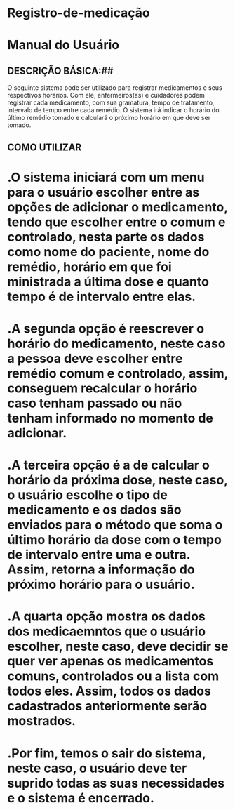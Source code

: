 # Registro-de-medicação

# Manual do Usuário
## DESCRIÇÃO BÁSICA:##
O seguinte sistema pode ser utilizado para registrar medicamentos e seus respectivos horários. Com ele, enfermeiros(as) e cuidadores podem registrar cada medicamento, com sua gramatura, tempo de tratamento, intervalo de tempo entre cada remédio. O sistema irá indicar o horário do último remédio tomado e calculará o próximo horário em que deve ser tomado.
## COMO UTILIZAR ##
# .O sistema iniciará com um menu para o usuário escolher entre as opções de adicionar o medicamento, tendo que escolher entre o comum e controlado, nesta parte os dados como nome do paciente, nome do remédio, horário em que foi ministrada a última dose e quanto tempo é de intervalo entre elas. 
# .A segunda opção é reescrever o horário do medicamento, neste caso a pessoa deve escolher entre remédio comum e controlado, assim, conseguem recalcular o horário caso tenham passado ou não tenham informado no momento de adicionar.
# .A terceira opção é a de calcular o horário da próxima dose, neste caso, o usuário escolhe o tipo de medicamento e os dados são enviados para o método que soma o último horário da dose com o tempo de intervalo entre uma e outra. Assim, retorna a informação do próximo horário para o usuário.
# .A quarta opção mostra os dados dos medicaemntos que o usuário escolher, neste caso, deve decidir se quer ver apenas os medicamentos comuns, controlados ou a lista com todos eles. Assim, todos os dados cadastrados anteriormente serão mostrados.
# .Por fim, temos o sair do sistema, neste caso, o usuário deve ter suprido todas as suas necessidades e o sistema é encerrado.
